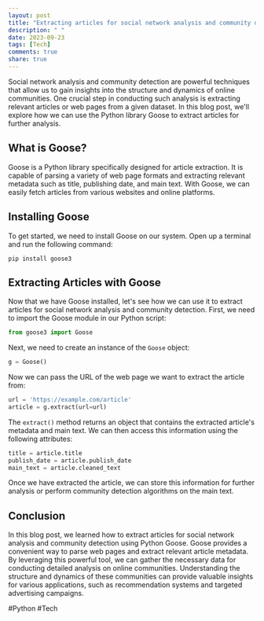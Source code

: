 ```yaml
---
layout: post
title: "Extracting articles for social network analysis and community detection using Python Goose"
description: " "
date: 2023-09-23
tags: [Tech]
comments: true
share: true
---
```


Social network analysis and community detection are powerful techniques that allow us to gain insights into the structure and dynamics of online communities. One crucial step in conducting such analysis is extracting relevant articles or web pages from a given dataset. In this blog post, we'll explore how we can use the Python library Goose to extract articles for further analysis.

## What is Goose?

Goose is a Python library specifically designed for article extraction. It is capable of parsing a variety of web page formats and extracting relevant metadata such as title, publishing date, and main text. With Goose, we can easily fetch articles from various websites and online platforms.

## Installing Goose

To get started, we need to install Goose on our system. Open up a terminal and run the following command:

```
pip install goose3
```

## Extracting Articles with Goose

Now that we have Goose installed, let's see how we can use it to extract articles for social network analysis and community detection. First, we need to import the Goose module in our Python script:

```python
from goose3 import Goose
```

Next, we need to create an instance of the `Goose` object:

```python
g = Goose()
```

Now we can pass the URL of the web page we want to extract the article from:

```python
url = 'https://example.com/article'
article = g.extract(url=url)
```

The `extract()` method returns an object that contains the extracted article's metadata and main text. We can then access this information using the following attributes:

```python
title = article.title
publish_date = article.publish_date
main_text = article.cleaned_text
```

Once we have extracted the article, we can store this information for further analysis or perform community detection algorithms on the main text.

## Conclusion

In this blog post, we learned how to extract articles for social network analysis and community detection using Python Goose. Goose provides a convenient way to parse web pages and extract relevant article metadata. By leveraging this powerful tool, we can gather the necessary data for conducting detailed analysis on online communities. Understanding the structure and dynamics of these communities can provide valuable insights for various applications, such as recommendation systems and targeted advertising campaigns.

#Python #Tech